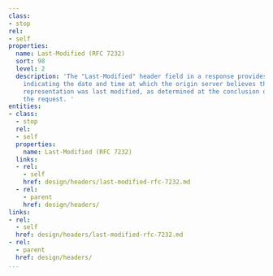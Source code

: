 ```yaml
---
class:
- stop
rel:
- self
properties:
  name: Last-Modified (RFC 7232)
  sort: 98
  level: 2
  description: 'The "Last-Modified" header field in a response provides a timestamp
    indicating the date and time at which the origin server believes the selected
    representation was last modified, as determined at the conclusion of handling
    the request. '
entities:
- class:
  - stop
  rel:
  - self
  properties:
    name: Last-Modified (RFC 7232)
  links:
  - rel:
    - self
    href: design/headers/last-modified-rfc-7232.md
  - rel:
    - parent
    href: design/headers/
links:
- rel:
  - self
  href: design/headers/last-modified-rfc-7232.md
- rel:
  - parent
  href: design/headers/
...
```

